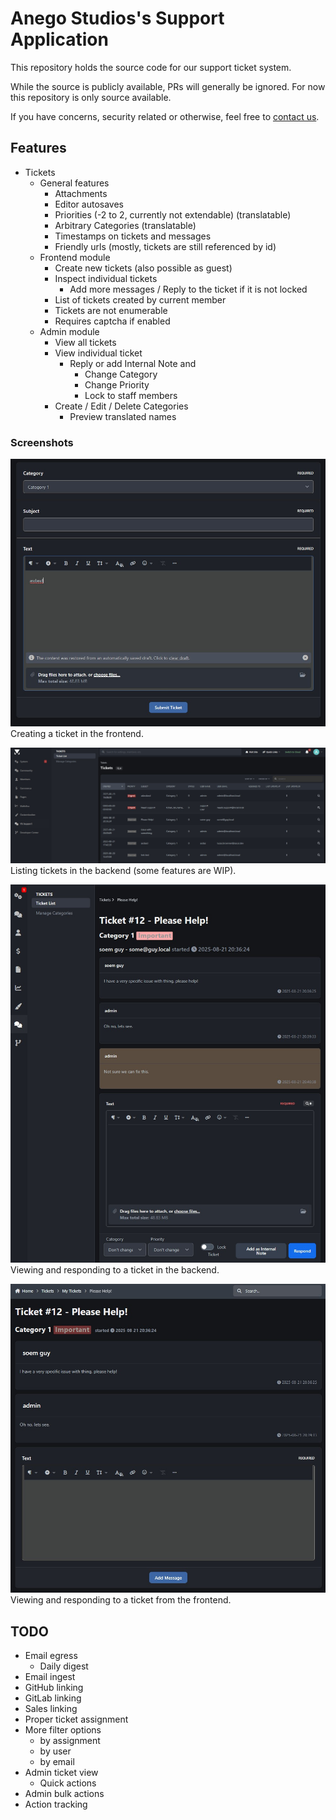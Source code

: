 # Anego Studios's Support Application

This repository holds the source code for our support ticket system. 

While the source is publicly available, PRs will generally be ignored. For now this repository is only source available.

If you have concerns, security related or otherwise, feel free to [contact us](https://www.vintagestory.at/support/).


## Features

- Tickets
	- General features
		- Attachments
		- Editor autosaves
		- Priorities (-2 to 2, currently not extendable) (translatable)
		- Arbitrary Categories (translatable)
		- Timestamps on tickets and messages
		- Friendly urls (mostly, tickets are still referenced by id)
	- Frontend module
		- Create new tickets (also possible as guest)
		- Inspect individual tickets
			- Add more messages / Reply to the ticket if it is not locked
		- List of tickets created by current member
		- Tickets are not enumerable
		- Requires captcha if enabled
	- Admin module
		- View all tickets
		- View individual ticket
			- Reply or add Internal Note and
				- Change Category
				- Change Priority
				- Lock to staff members
		- Create / Edit / Delete Categories 
			- Preview translated names

### Screenshots

![img](.doc/ticket_create.jpg)  
Creating a ticket in the frontend.

![img](.doc/ticket_admin_list.jpg)  
Listing tickets in the backend (some features are WIP).

![img](.doc/ticket_admin_view.jpg)  
Viewing and responding to a ticket in the backend.

![img](.doc/ticket_view.jpg)  
Viewing and responding to a ticket from the frontend.

## TODO

- Email egress
	- Daily digest
- Email ingest
- GitHub linking
- GitLab linking
- Sales linking
- Proper ticket assignment
- More filter options
	-	by assignment
	- by user
	- by email
- Admin ticket view
	- Quick actions
- Admin bulk actions
- Action tracking
